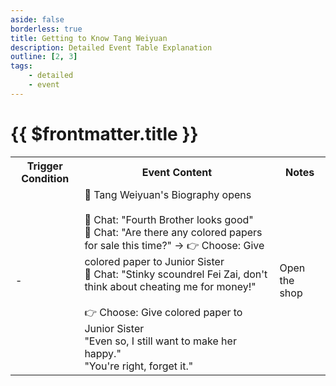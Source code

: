 ```yaml
---
aside: false
borderless: true
title: Getting to Know Tang Weiyuan
description: Detailed Event Table Explanation
outline: [2, 3]
tags:
    - detailed
    - event
---
```


# {{ $frontmatter.title }}

<Table class="timeline-table">
    <tr class="timeline-header">
        <th>Trigger Condition</th>
        <th>Event Content</th>
        <th>Notes</th>
    </tr>
	<tr>
		<td>-</td>
		<td>
			📖 Tang Weiyuan's Biography opens<br>
			<br>
			💬 Chat: "Fourth Brother looks good" <br>
			<span title="Silver coins <50: Tang Weiyuan -1">💬 Chat: "Are there any colored papers for sale this time?" → 👉 Choose: Give colored paper to Junior Sister </span> <br>
			💬 Chat: "Stinky scoundrel Fei Zai, don't think about cheating me for money!" <br>
			<br>
			👉 Choose: Give colored paper to Junior Sister <br>
			<span title="Silver coins -50, Tang Moling +1">"Even so, I still want to make her happy." </span> <br>
			<span title="Social skills -1, Mindset -10, Change of heart +3">"You're right, forget it." </span> <br>
		</td>
		<td>
			Open the shop <br>
		</td>
	</tr>
</table>